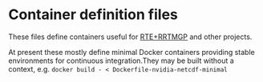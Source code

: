 # Container definition files

These files define containers useful for [RTE+RRTMGP](https://github.com/earth-system-radiation/rte-rrtmgp) and other projects.

At present these mostly define minimal Docker containers providing stable environments for continuous integration.They may be
 built without a context, e.g.
 ```docker build - < Dockerfile-nvidia-netcdf-minimal```
